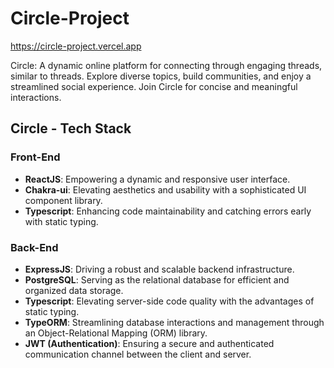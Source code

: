 # Circle-Project

https://circle-project.vercel.app

Circle: A dynamic online platform for connecting through engaging threads, similar to threads. Explore diverse topics, build communities, and enjoy a streamlined social experience. Join Circle for concise and meaningful interactions.

## Circle - Tech Stack

### Front-End
- **ReactJS**: Empowering a dynamic and responsive user interface.
- **Chakra-ui**: Elevating aesthetics and usability with a sophisticated UI component library.
- **Typescript**: Enhancing code maintainability and catching errors early with static typing.

### Back-End
- **ExpressJS**: Driving a robust and scalable backend infrastructure.
- **PostgreSQL**: Serving as the relational database for efficient and organized data storage.
- **Typescript**: Elevating server-side code quality with the advantages of static typing.
- **TypeORM**: Streamlining database interactions and management through an Object-Relational Mapping (ORM) library.
- **JWT (Authentication)**: Ensuring a secure and authenticated communication channel between the client and server.
